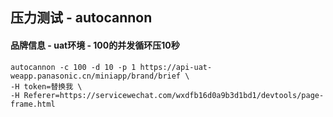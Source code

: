 ## 压力测试 - autocannon

#### 品牌信息 - uat环境 - 100的并发循环压10秒
```
autocannon -c 100 -d 10 -p 1 https://api-uat-weapp.panasonic.cn/miniapp/brand/brief \
-H token=替换我 \
-H Referer=https://servicewechat.com/wxdfb16d0a9b3d1bd1/devtools/page-frame.html
```
